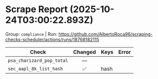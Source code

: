 # Scrape Report (2025-10-24T03:00:22.893Z)

Group: `compliance`  |  Run: https://github.com/AlbertoRoca96/scraping-checks-scheduler/actions/runs/18768182115

| Check | Changed | Keys | Error |
|---|:---:|:--|:--|
| `psa_charizard_pop_total` | — |  |  |
| `sec_aapl_8k_list_hash` | ✅ | hash |  |
